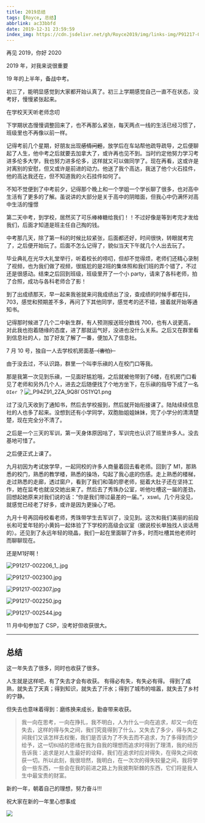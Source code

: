 ```yaml
---
title: 2019总结
tags: [Royce, 总结]
abbrlink: ac33bbfd
date: 2019-12-31 23:59:59
index_img: https://cdn.jsdelivr.net/gh/Royce2019/img/links-img/P91217-002544.jpg
---
```


再见 2019，你好 2020

<!--more-->

2019 年，对我来说很重要

19 年的上半年，备战中考。

初三了，能明显感觉到大家都开始认真了。初三上学期感觉自己一直不在状态，没考好，慢慢紧张起来。

在学校天天听老师念叨

下学期状态慢慢调整回来了，也不再那么紧张，每天两点一线的生活已经习惯了，班级里也不再像以前一样。

记得考前几个星期，好朋友出现~~感情问题~~，放学后在车站帮他疏导疏导，之后便聊起了人生，他中考之后就要去加拿大了，或许再也见不到。当时约定他努力学习考进多伦多大学，我也努力进多伦多，这样就又可以做同学了。现在再看，这或许是对离别的安慰，但又或许是前进的动力。他送了我个高达，我送了他个火石挂件，他的高达我还在，但不知道我的火石挂件如何了。

不知不觉便到了中考前夕，记得那个晚上和一个学姐一个学长聊了很多，也对高中生活有了更多的了解。虽说讲的大部分是关于高中的阴暗面，但我心中仍满怀对高中生活的憧憬

第二天中考，到学校，居然买了可乐棒棒糖给我们！！不过好像是等到考完才发给我们，后面才知道是班主任自己掏的钱。

中考那几天，除了第一科的时候比较紧张，后面都还好，时间很快，转眼就考完了，之后便开始玩了。后面不怎么记得了，貌似当天下午就几个人出去玩了。

毕业典礼在光华大礼堂举行，听着校长的唠叨，但却不觉得烦，老师们还精心录制了视频，也为我们做了视频，很尴尬的是2班的集体照和我们班的弄个错了，不过还是很感动。结束之后回到班级，班级里开了一个小 party，请来了各科老师，拍了合照，成功与各科老师合了影！

到了出成绩那天，早一起来我爸就来问我成绩出了没，查成绩的时候手都在抖，703，感觉和预期差不多，再问了下其他同学，感觉考的还不错，接着就开始等通知书。

记得那时候进了几个二中新生群，有人预测报送班分数线 700，也有人说更高，对此我也抱着随缘的态度，进了那就运气好，没进也没什么关系。之后又在群里看到信息社的人，加了好友了解了一番，便加入了信息社。

7 月 10 号，独自一人去学校机房面基~~（害怕）~~

由于没去过，不认识路，群里一个叫李乐禛的人在校门口等我。

那是我第一次见到乐禛，一见面好尴尬哦，之后就被他带到了6楼，在机房门口看见了老师和另外几个人，进去之后随便找了个地方坐下，在乐禛的指导下成了一名 `OIer` ？![_P94Z91_2ZA_9Q8I`OS1YQ1.png](https://i.loli.net/2019/12/14/jKWLHNOSAvU7hFm.png)

过了没几天收到了通知书，然后去学校报到，然后就开始衔接课了。陆陆续续信息社的人也多了起来。没想到还有小学同学，双胞胎姐姐妹妹，完了小学分的清清楚楚，现在完全分不清了。

之后是一个三天的军训，第一天身体原因咕了，军训完也认识了班里许多人。没去基地可惜了。

之后便正式上课了。

九月初因为考试放学早，一起同校的许多人商量着回去看老师。回到了 M1，那熟悉的校门，熟悉的教学楼，熟悉的操场，勾起了我心底的伤感。走上熟悉的楼梯，走过熟悉的走廊，透过窗户，看到了我们和蔼的廖老师，挺着大肚子还在坚持工作，她在监考也就没交她出来了。然后去了秀珠办公室，听他吐槽这一届的差劲，回想起她原来对我们说的话：“你是我们带过最差的一届。”，xswl。几个月没见，就感觉已经老了好多，或许是因为更操心了吧。

九月十号再回母校看老师，秀珠带学生去军训了，没见到。这次和我们美丽的前段长和可爱年轻的小黄妈一起体验了下学校的高级会议室（据说校长单独找人谈话用的）。还见到了永远年轻的晓晶，我们一起在里面聊了许多，时而吐槽其他老师时而聊聊现在。

还是M1好啊！

![P91217-002206_1_.jpg](https://i.loli.net/2019/12/20/FPJd4Ha5L7wZpD8.jpg)

![P91217-002300.jpg](https://i.loli.net/2019/12/20/b1x7EQHsYLa6yAD.jpg)

![P91217-002307.jpg](https://i.loli.net/2019/12/20/vMP8tNXJn9RxlC5.jpg)

![P91217-002250.jpg](https://i.loli.net/2019/12/20/W2nuQNU4RxZev8a.jpg)

![P91217-002544.jpg](https://i.loli.net/2019/12/20/1pE4nIHMK6lW8AP.jpg)



11 月中旬参加了 CSP，没考好但收获很大。

------

## 总结

这一年失去了很多，同时也收获了很多。

人生就是这样吧，有了失去才会有收获。 有得必有失，有失必有得。 得到了成熟，就失去了天真；得到知识，就失去了汗水；得到了城市的喧嚣，就失去了乡村的宁静。

但失去也意味着得到：磨练换来成长，勤奋带来收获。

> 我一向在思考，一向在挣扎，我不明白，人为什么一向在追求，却又一向在失去，这样的得与失之间，我们究竟得到了什么，又失去了多少，得与失之间我们又该怎样去权衡，我们是否该为了不失去而不追求，为了多得到而少给予，这一切纠结的思绪在我为自我的理想而追求时得到了理清，我的经历告诉我：追求是对人生最好的诠释，我们在追求时应对得失，在得失之间收获一切。所以此刻，我很坦然，我明白，在一次次的得失较量之间，我将学会一些东西，一些会在我的前进之路上为我披荆斩棘的东西，它们将是我人生中最宝贵的财富。

新的一年，朝着自己的理想，努力奋斗!!!

祝大家在新的一年里心想事成

![](https://blogimg-1258841079.cos.ap-shanghai.myqcloud.com/ac33bbfd/newyear.webp/toWebp)